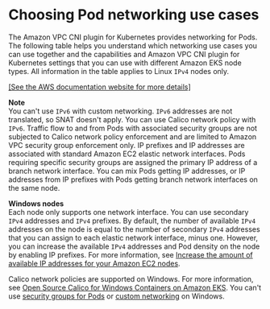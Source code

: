 # Choosing Pod networking use cases<a name="pod-networking-use-cases"></a>

The Amazon VPC CNI plugin for Kubernetes provides networking for Pods\. The following table helps you understand which networking use cases you can use together and the capabilities and Amazon VPC CNI plugin for Kubernetes settings that you can use with different Amazon EKS node types\. All information in the table applies to Linux `IPv4` nodes only\.

[\[See the AWS documentation website for more details\]](http://docs.aws.amazon.com/eks/latest/userguide/pod-networking-use-cases.html)

**Note**  
You can't use `IPv6` with custom networking\.
`IPv6` addresses are not translated, so SNAT doesn't apply\.
You can use Calico network policy with `IPv6`\.
Traffic flow to and from Pods with associated security groups are not subjected to Calico network policy enforcement and are limited to Amazon VPC security group enforcement only\. 
IP prefixes and IP addresses are associated with standard Amazon EC2 elastic network interfaces\. Pods requiring specific security groups are assigned the primary IP address of a branch network interface\. You can mix Pods getting IP addresses, or IP addresses from IP prefixes with Pods getting branch network interfaces on the same node\.

**Windows nodes**  
Each node only supports one network interface\. You can use secondary `IPv4` addresses and `IPv4` prefixes\. By default, the number of available `IPv4` addresses on the node is equal to the number of secondary `IPv4` addresses that you can assign to each elastic network interface, minus one\. However, you can increase the available `IPv4` addresses and Pod density on the node by enabling IP prefixes\. For more information, see [Increase the amount of available IP addresses for your Amazon EC2 nodes](cni-increase-ip-addresses.md)\.

Calico network policies are supported on Windows\. For more information, see [Open Source Calico for Windows Containers on Amazon EKS](https://aws.amazon.com/blogs/containers/open-source-calico-for-windows-containers-on-amazon-eks/)\. You can't use [security groups for Pods](security-groups-for-pods.md) or [custom networking](cni-custom-network.md) on Windows\.